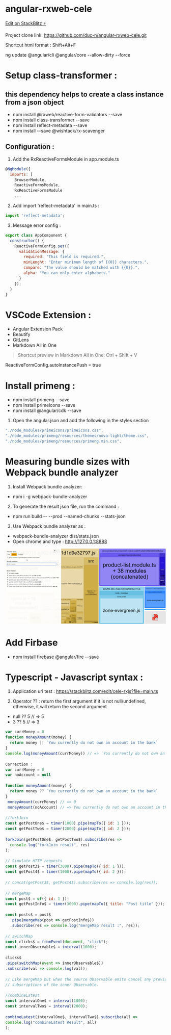 # angular-rxweb-cele

[Edit on StackBlitz ⚡️](https://stackblitz.com/edit/angular-rxweb-cele)

Project clone link: <https://github.com/duc-n/angular-rxweb-cele.git>

Shortcut html format : Shift+Alt+F

ng update @angular/cli @angular/core --allow-dirty --force

# Setup class-transformer : 
## **this dependency helps to create a class instance from a json object**
- npm install @rxweb/reactive-form-validators --save
- npm install class-transformer --save
- npm install reflect-metadata --save
- npm install --save @wishtack/rx-scavenger

## Configuration :
1. Add the RxReactiveFormsModule in app.module.ts
```js
@NgModule({
  imports: [
    BrowserModule,
    ReactiveFormsModule,
    RxReactiveFormsModule
    ...
```
2. Add import 'reflect-metadata' in main.ts :
```js
import 'reflect-metadata';
```
3. Message error config :
```js
export class AppComponent {
  constructor() {
    ReactiveFormConfig.set({
      validationMessage: {
        required: "This field is required.",
        minLenght: "Enter minimum length of {{0}} characters.",
        compare: "The value should be matched with {{0}}.",
        alpha: "You can only enter alphabets."
      }
    });
  }
}
```
# VSCode Extension : 
- Angular Extension Pack
- Beautify
- GitLens
- Markdown All in One 
> Shortcut preview in Markdown All in One: Ctrl + Shift + V


ReactiveFormConfig.autoInstancePush = true

# Install primeng :
- npm install primeng --save
- npm install primeicons --save
- npm install @angular/cdk --save
  
1. Open the angular.json and add the following in the styles section
```js
"./node_modules/primeicons/primeicons.css",
"./node_modules/primeng/resources/themes/nova-light/theme.css",
"./node_modules/primeng/resources/primeng.min.css",
```

# Measuring bundle sizes with Webpack bundle analyzer
1. Install Webpack bundle analyzer:
- npm i -g webpack-bundle-analyzer
  
2. To generate the result json file, run the command :
- npm run build -- --prod --named-chunks --stats-json

3. Use Webpack bundle analyzer as :
- webpack-bundle-analyzer dist/stats.json
- Open chrome and type : http://127.0.0.1:8888

<img src="src/assets/webpackBundleAnalyzer.png">

# Add Firbase
- npm install firebase @angular/fire --save 

# Typescript - Javascript syntax :
1. Application url test : https://stackblitz.com/edit/cele-rxjs?file=main.ts

2. Operator ?? : return the first argument if it is not null/undefined, otherwise, it will return the second argument
 - null ?? 5 // => 5
 - 3 ?? 5 // => 3
```js
var currMoney = 0
function moneyAmount(money) {
  return money || `You currently do not own an account in the bank`
}
console.log(moneyAmount(currMoney)) // => `You currently do not own an account in the bank`

Correction :
var currMoney = 0
var noAccount = null

function moneyAmount(money) {
  return money ?? `You currently do not own an account in the bank`
}
 moneyAmount(currMoney) // => 0
 moneyAmount(noAccount) // => You currently do not own an account in the bank

//forkJoin
const getPostOne$ = timer(1000).pipe(mapTo({ id: 1 }));
const getPostTwo$ = timer(2000).pipe(mapTo({ id: 2 }));

forkJoin(getPostOne$, getPostTwo$).subscribe(res =>
  console.log("forkJoin result", res)
);

// Simulate HTTP requests
const getPost3$ = timer(3000).pipe(mapTo({ id: 1 }));
const getPost4$ = timer(1000).pipe(mapTo({ id: 2 }));

// concat(getPost3$, getPost4$).subscribe(res => console.log(res));

// mergeMap
const post$ = of({ id: 1 });
const getPostInfo$ = timer(3000).pipe(mapTo({ title: "Post title" }));

const posts$ = post$
  .pipe(mergeMap(post => getPostInfo$))
  .subscribe(res => console.log("mergeMap result :", res));

// switchMap
const clicks$ = fromEvent(document, "click");
const innerObservable$ = interval(1000);

clicks$
.pipe(switchMap(event => innerObservable$))
.subscribe(val => console.log(val));

// Like mergeMap but when the source Observable emits cancel any previous
// subscriptions of the inner Observable.

//combineLatest
const intervalOne$ = interval(1000);
const intervalTwo$ = interval(2000);

combineLatest(intervalOne$, intervalTwo$).subscribe(all =>
console.log("combineLatest Result", all)
);

```